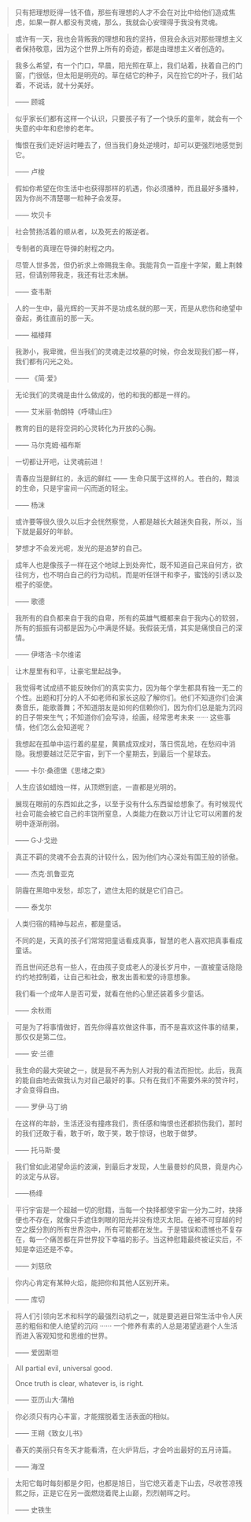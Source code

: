 > 只有把理想贬得一钱不值，那些有理想的人才不会在对比中给他们造成焦虑，如果一群人都没有灵魂，那么，我就会心安理得于我没有灵魂。



> 或许有一天，我也会背叛我的理想和我的坚持，但我会永远对那些理想主义者保持敬意，因为这个世界上所有的奇迹，都是由理想主义者创造的。



> 我多么希望，有一个门口，早晨，阳光照在草上，我们站着，扶着自己的门窗，门很低，但太阳是明亮的。草在结它的种子，风在捡它的叶子，我们站着，不说话，就十分美好。
>
> —— 顾城



> 似乎家长们都有这样一个认识，只要孩子有了一个快乐的童年，就会有一个失意的中年和悲惨的老年。



>    悔恨在我们走好运时睡去了，但当我们身处逆境时，却可以更强烈地感觉到它。
>
> —— 卢梭



> 假如你希望在你生活中也获得那样的机遇，你必须播种，而且最好多播种，因为你尚不清楚哪一粒种子会发芽。
>
> —— 坎贝卡



> 社会赞扬活着的顺从者，以及死去的叛逆者。



> 专制者的真理在导弹的射程之内。



> 尽管人世多苦，但仍祈求上帝赐我生命。我能背负一百座十字架，戴上荆棘冠，但请别带我走，我还有壮志未酬。
>
> —— 查韦斯



> 人的一生中，最光辉的一天并不是功成名就的那一天，而是从悲伤和绝望中奋起，勇往直前的那一天。
>
> —— 福楼拜



> 我渺小，我卑微，但当我们的灵魂走过坟墓的时候，你会发现我们都一样，我们都有闪光之处。
>
> —— 《简·爱》



> 无论我们的灵魂是由什么做成的，他的和我的都是一样的。
>
> —— 艾米丽·勃朗特《呼啸山庄》



> 教育的目的是将空洞的心灵转化为开放的心胸。
>
> —— 马尔克姆·福布斯



> 一切都让开吧，让灵魂前进！



> 青春应当是鲜红的，永远的鲜红 —— 生命只属于这样的人。苍白的，黯淡的生命，只是宇宙间一闪而逝的轻尘。
>
> —— 杨沫



> 或许要等很久很久以后才会恍然察觉，人都是越长大越迷失自我，所以，当下就是最好的年龄。



> 梦想才不会发光呢，发光的是追梦的自己。



> 成年人也是像孩子一样在这个地球上到处奔忙，既不知道自己来自何方，欲往何方，也不明白自己的行为动机，而是听任饼干和李子，蜜饯的引诱以及棍子的驱使。
>
> —— 歌德



> 我所有的自负都来自于我的自卑，所有的英雄气概都来自于我内心的软弱，所有的振振有词都是因为心中满是怀疑。我假装无情，其实是痛恨自己的深情。
>
> —— 伊塔洛·卡尔维诺



> 让木屋里有和平，让豪宅里起战争。



> 我觉得考试成绩不能反映你们的真实实力，因为每个学生都具有独一无二的个性。出题和打分的人不如老师和家长这般了解你们。他们不知道你们会演奏音乐，能歌善舞；不知道朋友是如何的信赖你们，因为你们总是能为沉闷的日子带来生气；不知道你们会写诗，绘画，经常思考未来 ······ 这些事情，他们怎么会知道呢？



> 我想起在孤单中运行着的星星，黄鹂成双成对，落日慌乱地，在愁闷中消隐。我想要越过茫茫宇宙，到下一个星期去，到最后一个星球去。
>
> —— 卡尔·桑德堡《思绪之束》



> 人生应该如蜡烛一样，从顶燃到底，一直都是光明的。



> 展现在眼前的东西如此之多，以至于没有什么东西留给想象了。有时候现代社会可能会被它自己的丰饶所窒息，人类能力在数以万计让它可以闲置的发明中逐渐削弱。
>
> —— G·J·戈逊



> 真正不羁的灵魂不会去真的计较什么，因为他们内心深处有国王般的骄傲。
>
> —— 杰克·凯鲁亚克 



> 阴霾在黑暗中发愁，却忘了，遮住太阳的就是它们自己。
>
> —— 泰戈尔



> 人类归宿的精神与起点，都是童话。
>
> 不同的是，天真的孩子们常常把童话看成真事，智慧的老人喜欢把真事看成童话。
>
> 而且世间还总有一些人，在由孩子变成老人的漫长岁月中，一直被童话隐隐约约地控制着，让自己和社会，散发出善和爱的诗意想象。
>
> 我们看一个成年人是否可爱，就看在他的心里还装着多少童话。
>
> —— 余秋雨



> 可是为了将事情做好，首先你得喜欢做这件事，而不是喜欢这件事的结果，那仅仅是第二位。
>
> —— 安·兰德



> 我生命的最大突破之一，就是我不再为别人对我的看法而担忧。此后，我真的能自由地去做我认为对自己最好的事。只有在我们不需要外来的赞许时，才会变得自由。
>
> —— 罗伊·马丁纳



> 在这样的年龄，生活还没有撞疼我们，责任感和悔恨也还都损伤我们，那时的我们还敢于看，敢于听，敢于笑，敢于惊讶，也敢于做梦。 
>
> —— 托马斯·曼



> 我们曾如此渴望命运的波澜，到最后才发现，人生最曼妙的风景，竟是内心的淡定与从容。
>
> ——杨绛



> 平行宇宙是一个超越一切的慰籍，当每一个抉择都使宇宙一分为二时，抉择便也不存在，就像只手遮住刺眼的阳光并没有熄灭太阳。在被不可穿越的时空之膜分割的所有世界泡中，所有可能都在发生。于是错误和遗憾也不复存在，每一个痛苦都在异世界投下幸福的影子。当这种慰籍最终被证实后，不知是幸运还是不幸。
>
> —— 刘慈欣



> 你内心肯定有某种火焰，能把你和其他人区别开来。
>
> —— 库切



> 将人们引领向艺术和科学的最强烈动机之一，就是要逃避日常生活中令人厌恶的粗俗和使人绝望的沉闷 ······ 一个修养有素的人总是渴望逃避个人生活而进入客观知觉和思维的世界。
>
> —— 爱因斯坦



> All partial evil, universal good.
>
> Once truth is clear, whatever is, is right.
>
> —— 亚历山大·蒲柏



> 你必须只有内心丰富，才能摆脱着生活表面的相似。
>
> —— 王朔《致女儿书》



> 春天的美丽只有冬天才能看清，在火炉背后，才会吟出最好的五月诗篇。
>
> —— 海涅



> 太阳它每时每刻都是夕阳，也都是旭日，当它熄灭着走下山去，尽收苍凉残熙之际，正是它在另一面燃烧着爬上山巅，烈烈朝晖之时。
>
> —— 史铁生